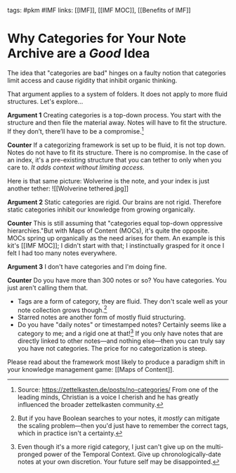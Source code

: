 tags: #pkm #IMF
links: [[IMF]], [[IMF MOC]], [[Benefits of IMF]]

# Why Categories for Your Note Archive are a *Good* Idea
The idea that "categories are bad" hinges on a faulty notion that categories limit access and cause rigidity that inhibit organic thinking.

That argument applies to a system of folders. It does not apply to more fluid structures. Let's explore...

**Argument 1**
Creating categories is a top-down process. You start with the structure and then file the material away. Notes will have to fit the structure. If they don’t, there’ll have to be a compromise.[^1]

**Counter**
If a categorizing framework is set up to be fluid, it is not top down. Notes do not have to fit its structure. There is no compromise. In the case of an index, it's a pre-existing structure that you can tether to only when you care to. *It adds context without limiting access.* 

Here is that same picture: Wolverine is the note, and your index is just another tether:
![[Wolverine tethered.jpg]]

**Argument 2**
Static categories are rigid. Our brains are not rigid. Therefore static categories inhibit our knowledge from growing organically.

**Counter**
This is still assuming that "categories equal top-down oppressive hierarchies."But with Maps of Content (MOCs), it's quite the opposite. MOCs spring up organically as the need arises for them. An example is this kit's [[IMF MOC]]; I didn't start with that; I instinctually grasped for it once I felt I had too many notes everywhere. 

**Argument 3**
I don't have categories and I'm doing fine.

**Counter**
Do you have more than 300 notes or so? You have categories. You just aren't calling them that. 
- Tags are a form of category, they are fluid. They don't scale well as your note collection grows though.[^2] 
- Starred notes are another form of mostly fluid structuring. 
- Do you have "daily notes" or timestamped notes? Certainly seems like a category to me; and a rigid one at that![^3] 
If you only have notes that are directly linked to other notes—and nothing else—then you can truly say you have not categories. The price for no categorization is steep.


Please read about the framework most likely to produce a paradigm shift in your knowledge management game: [[Maps of Content]]. 



[^1]: Source: <a href="https://zettelkasten.de/posts/no-categories/">https://zettelkasten.de/posts/no-categories/</a> From one of the leading minds, Christian is a voice I cherish and he has greatly influenced the broader zettelkasten community. 
[^2]: But if you have Boolean searches to your notes, it *mostly* can mitigate the scaling problem—then you'd just have to remember the correct tags, which in practice isn't a certainty.
[^3]: Even though it's a more rigid category, I just can't give up on the multi-pronged power of the Temporal Context. Give up chronologically-date notes at your own discretion. Your future self may be disappointed. 